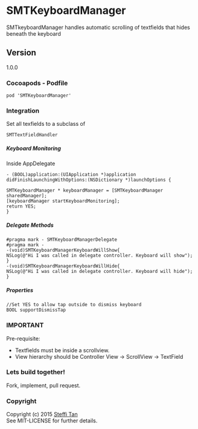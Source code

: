 # SMTKeyboardManager

SMTkeyboardManager handles automatic scrolling of textfields that hides beneath the keyboard

## Version
1.0.0

### Cocoapods - Podfile
```
pod 'SMTKeyboardManager'
```

### Integration
Set all texfields to a subclass of 
```objc
SMTTextFieldHandler
```

##### Keyboard Monitoring
Inside AppDelegate 
```objc
- (BOOL)application:(UIApplication *)application didFinishLaunchingWithOptions:(NSDictionary *)launchOptions {

SMTKeyboardManager * keyboardManager = [SMTKeyboardManager sharedManager];
[keyboardManager startKeyboardMonitoring];
return YES;
}
```

##### Delegate Methods
```objc
#pragma mark - SMTKeyboardManagerDelegate
#pragma mark -
-(void)SMTKeyboardManagerKeyboardWillShow{
NSLog(@"Hi I was called in delegate controller. Keyboard will show");
}
-(void)SMTKeyboardManagerKeyboardWillHide{
NSLog(@"Hi I was called in delegate controller. Keyboard will hide");
}
```

##### Properties
```objc
//Set YES to allow tap outside to dismiss keyboard
BOOL supportDismissTap
```

### IMPORTANT
Pre-requisite:
* Textfields must be inside a scrollview.
* View hierarchy should be Controller View -> ScrollView -> TextField

### Lets build together!
Fork, implement, pull request. 

### Copyright
Copyright (c) 2015 [Steffi Tan](http://iamsteffi.com)  
See MIT-LICENSE for further details.

